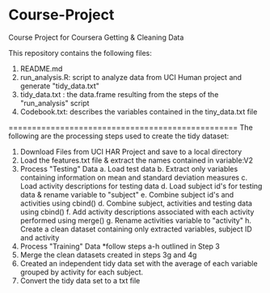 # Course-Project
Course Project for Coursera Getting &amp; Cleaning Data

This repository contains the following files:

1. README.md
2. run_analysis.R: script to analyze data from UCI Human project and generate "tidy_data.txt"
3. tidy_data.txt : the data.frame resulting from the steps of the "run_analysis" script
4. Codebook.txt: describes the variables contained in the tiny_data.txt file

=================================================
The following are the processing steps used to create the tidy dataset:

1. Download Files from UCI HAR Project and save to a local directory
2. Load the features.txt file & extract the names contained in variable:V2
3. Process "Testing" Data
    a. Load test data
    b. Extract only variables containing information on mean and standard deviation measures
    c. Load activity descriptions for testing data
    d. Load subject id's for testing data & rename variable to "subject"
    e. Combine subject id's and activities using cbind()
    d. Combine subject, activities and testing data using cbind()
    f. Add activity descriptions associated with each activity performed using merge()
    g. Rename activities variable to "activity"
    h. Create a clean dataset containing only extracted variables, subject ID and activity 
4. Process "Training" Data
  *follow steps a-h outlined in Step 3
5. Merge the clean datasets created in steps 3g and 4g
6. Created an independent tidy data set with the average of each variable grouped by activity for each subject.
7. Convert the tidy data set to a txt file




